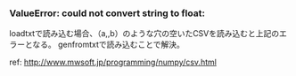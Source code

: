 ### ValueError: could not convert string to float: 

loadtxtで読み込む場合、（a,,b）のような穴の空いたCSVを読み込むと上記のエラーとなる。
genfromtxtで読み込むことで解決。

ref: http://www.mwsoft.jp/programming/numpy/csv.html
